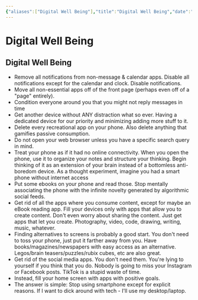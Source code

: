```yaml
---
{"aliases":["Digital Well Being"],"title":"Digital Well Being","date":"2022-07-02","tags":["digital"],"dg-publish":true,"permalink":"/digital-wellbeing/","dgPassFrontmatter":true}
---
```



# Digital Well Being

## Digital Well Being

- Remove all notifications from non-message & calendar apps. Disable all notifications except for the calendar and clock. Disable notifications.
- Move all non-essential apps off of the front page (perhaps even off of a "page" entirely).
- Condition everyone around you that you might not reply messages in time
- Get another device without ANY distraction what so ever. Having a dedicated device for our priority and minimizing adding more stuff to it.
- Delete every recreational app on your phone. Also delete anything that gamifies passive consumption.
- Do not open your web browser unless you have a specific search query in mind.
- Treat your phone as if it had no online connectivity. When you open the phone, use it to organize your notes and structure your thinking. Begin thinking of it as an extension of your brain instead of a bottomless anti-boredom device. As a thought experiment, imagine you had a smart phone without internet access
- Put some ebooks on your phone and read those. Stop mentally associating the phone with the infinite novelty generated by algorithmic social feeds.
- Get rid of all the apps where you consume content, except for maybe an eBook reading app. Fill your devices only with apps that allow you to create content. Don't even worry about sharing the content. Just get apps that let you create. Photography, video, code, drawing, writing, music, whatever.
- Finding alternatives to screens is probably a good start. You don't need to toss your phone, just put it farther away from you. Have books/magazines/newspapers with easy access as an alternative. Legos/brain teasers/puzzles/rubix cubes, etc are also great.
- Get rid of the social media apps. You don't need them. You're lying to yourself if you think that you do. Nobody is going to miss your Instagram or Facebook posts. TikTok is a stupid waste of time.
- Instead, fill your home screen with apps with positive goals.
- The answer is simple: Stop using smartphone except for explicit reasons. If I want to dick around with tech - I'll use my desktop/laptop.
